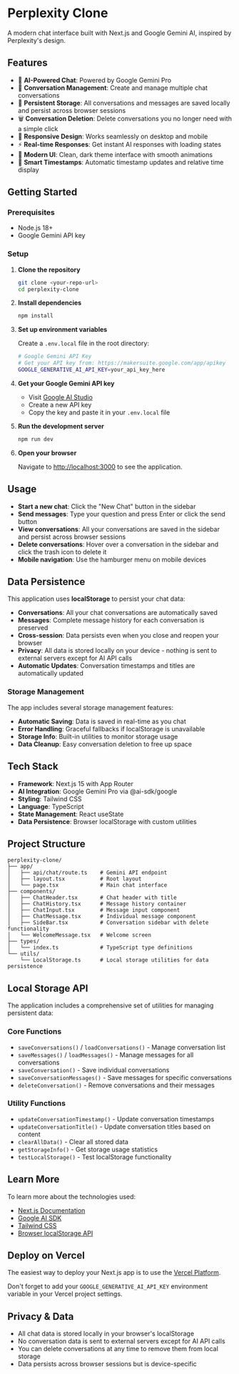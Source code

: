 # Perplexity Clone

A modern chat interface built with Next.js and Google Gemini AI, inspired by Perplexity's design.

## Features

- 🤖 **AI-Powered Chat**: Powered by Google Gemini Pro
- 💬 **Conversation Management**: Create and manage multiple chat conversations
- 💾 **Persistent Storage**: All conversations and messages are saved locally and persist across browser sessions
- 🗑️ **Conversation Deletion**: Delete conversations you no longer need with a simple click
- 📱 **Responsive Design**: Works seamlessly on desktop and mobile
- ⚡ **Real-time Responses**: Get instant AI responses with loading states
- 🎨 **Modern UI**: Clean, dark theme interface with smooth animations
- 🔄 **Smart Timestamps**: Automatic timestamp updates and relative time display

## Getting Started

### Prerequisites

- Node.js 18+ 
- Google Gemini API key

### Setup

1. **Clone the repository**
   ```bash
   git clone <your-repo-url>
   cd perplexity-clone
   ```

2. **Install dependencies**
   ```bash
   npm install
   ```

3. **Set up environment variables**
   
   Create a `.env.local` file in the root directory:
   ```bash
   # Google Gemini API Key
   # Get your API key from: https://makersuite.google.com/app/apikey
   GOOGLE_GENERATIVE_AI_API_KEY=your_api_key_here
   ```

4. **Get your Google Gemini API key**
   - Visit [Google AI Studio](https://makersuite.google.com/app/apikey)
   - Create a new API key
   - Copy the key and paste it in your `.env.local` file

5. **Run the development server**
   ```bash
   npm run dev
   ```

6. **Open your browser**
   
   Navigate to [http://localhost:3000](http://localhost:3000) to see the application.

## Usage

- **Start a new chat**: Click the "New Chat" button in the sidebar
- **Send messages**: Type your question and press Enter or click the send button
- **View conversations**: All your conversations are saved in the sidebar and persist across browser sessions
- **Delete conversations**: Hover over a conversation in the sidebar and click the trash icon to delete it
- **Mobile navigation**: Use the hamburger menu on mobile devices

## Data Persistence

This application uses **localStorage** to persist your chat data:

- **Conversations**: All your chat conversations are automatically saved
- **Messages**: Complete message history for each conversation is preserved
- **Cross-session**: Data persists even when you close and reopen your browser
- **Privacy**: All data is stored locally on your device - nothing is sent to external servers except for AI API calls
- **Automatic Updates**: Conversation timestamps and titles are automatically updated

### Storage Management

The app includes several storage management features:

- **Automatic Saving**: Data is saved in real-time as you chat
- **Error Handling**: Graceful fallbacks if localStorage is unavailable
- **Storage Info**: Built-in utilities to monitor storage usage
- **Data Cleanup**: Easy conversation deletion to free up space

## Tech Stack

- **Framework**: Next.js 15 with App Router
- **AI Integration**: Google Gemini Pro via @ai-sdk/google
- **Styling**: Tailwind CSS
- **Language**: TypeScript
- **State Management**: React useState
- **Data Persistence**: Browser localStorage with custom utilities

## Project Structure

```
perplexity-clone/
├── app/
│   ├── api/chat/route.ts    # Gemini API endpoint
│   ├── layout.tsx           # Root layout
│   └── page.tsx             # Main chat interface
├── components/
│   ├── ChatHeader.tsx       # Chat header with title
│   ├── ChatHistory.tsx      # Message history container
│   ├── ChatInput.tsx        # Message input component
│   ├── ChatMessage.tsx      # Individual message component
│   ├── SideBar.tsx          # Conversation sidebar with delete functionality
│   └── WelcomeMessage.tsx   # Welcome screen
├── types/
│   └── index.ts             # TypeScript type definitions
└── utils/
    └── LocalStorage.ts      # Local storage utilities for data persistence
```

## Local Storage API

The application includes a comprehensive set of utilities for managing persistent data:

### Core Functions
- `saveConversations()` / `loadConversations()` - Manage conversation list
- `saveMessages()` / `loadMessages()` - Manage messages for all conversations
- `saveConversation()` - Save individual conversations
- `saveConversationMessages()` - Save messages for specific conversations
- `deleteConversation()` - Remove conversations and their messages

### Utility Functions
- `updateConversationTimestamp()` - Update conversation timestamps
- `updateConversationTitle()` - Update conversation titles based on content
- `clearAllData()` - Clear all stored data
- `getStorageInfo()` - Get storage usage statistics
- `testLocalStorage()` - Test localStorage functionality

## Learn More

To learn more about the technologies used:

- [Next.js Documentation](https://nextjs.org/docs)
- [Google AI SDK](https://ai.google.dev/docs)
- [Tailwind CSS](https://tailwindcss.com/docs)
- [Browser localStorage API](https://developer.mozilla.org/en-US/docs/Web/API/Window/localStorage)

## Deploy on Vercel

The easiest way to deploy your Next.js app is to use the [Vercel Platform](https://vercel.com/new?utm_medium=default-template&filter=next.js&utm_source=create-next-app&utm_campaign=create-next-app-readme).

Don't forget to add your `GOOGLE_GENERATIVE_AI_API_KEY` environment variable in your Vercel project settings.

## Privacy & Data

- All chat data is stored locally in your browser's localStorage
- No conversation data is sent to external servers except for AI API calls
- You can delete conversations at any time to remove them from local storage
- Data persists across browser sessions but is device-specific
